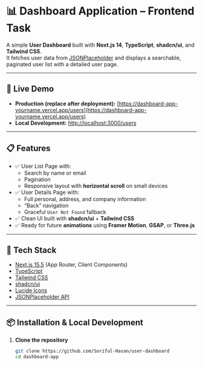 # 📊 Dashboard Application – Frontend Task

A simple **User Dashboard** built with **Next.js 14**, **TypeScript**, **shadcn/ui**, and **Tailwind CSS**.  
It fetches user data from [JSONPlaceholder](https://jsonplaceholder.typicode.com/) and displays a searchable, paginated user list with a detailed user page.

---

## 🚀 Live Demo

- **Production (replace after deployment):** [https://dashboard-app-yourname.vercel.app/users](https://dashboard-app-yourname.vercel.app/users)  
- **Local Development:** [http://localhost:3000/users](http://localhost:3000/users)

---

## 📋 Features

- ✅ User List Page with:
  - Search by name or email  
  - Pagination  
  - Responsive layout with **horizontal scroll** on small devices  
- ✅ User Details Page with:
  - Full personal, address, and company information  
  - “Back” navigation  
  - Graceful `User Not Found` fallback  
- ✅ Clean UI built with **shadcn/ui** + **Tailwind CSS**
- ✅ Ready for future **animations** using **Framer Motion**, **GSAP**, or **Three.js**

---

## 🧩 Tech Stack

- [Next.js 15.5](https://nextjs.org/) (App Router, Client Components)
- [TypeScript](https://www.typescriptlang.org/)
- [Tailwind CSS](https://tailwindcss.com/)
- [shadcn/ui](https://ui.shadcn.com/)
- [Lucide Icons](https://lucide.dev/)
- [JSONPlaceholder API](https://jsonplaceholder.typicode.com/)

---

## 📦 Installation & Local Development

1. **Clone the repository**
   ```bash
   git clone https://github.com/Soriful-Hasan/user-dashboard
   cd dashboard-app
